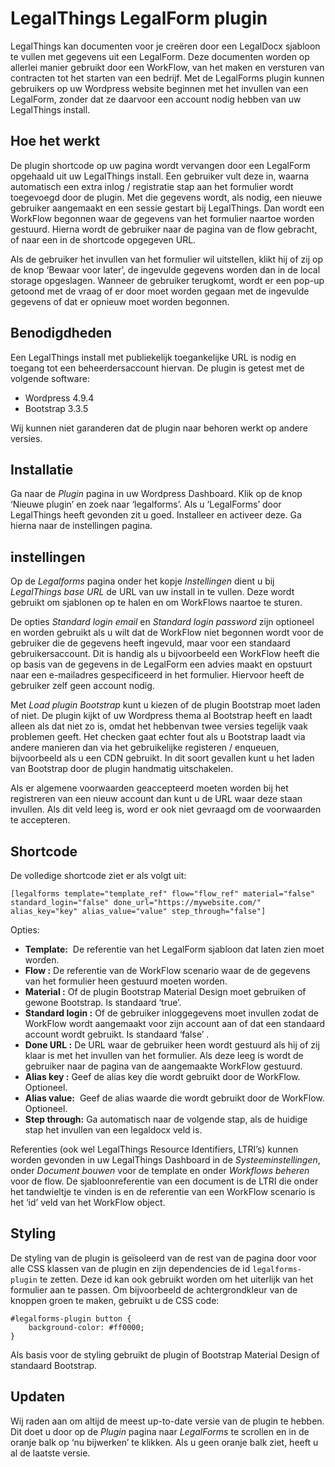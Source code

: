 # LegalThings LegalForm plugin
LegalThings kan documenten voor je creëren door een LegalDocx sjabloon te vullen met gegevens uit een LegalForm. Deze documenten worden op allerlei manier gebruikt door een WorkFlow, van het maken en versturen van contracten tot het starten van een bedrijf. Met de LegalForms plugin kunnen gebruikers op uw Wordpress website beginnen met het invullen van een LegalForm, zonder dat ze daarvoor een account nodig hebben van uw LegalThings install.

## Hoe het werkt
De plugin shortcode op uw pagina wordt vervangen door een LegalForm opgehaald uit uw LegalThings install. Een gebruiker vult deze in, waarna automatisch een extra inlog / registratie stap aan het formulier wordt toegevoegd door de plugin. Met die gegevens wordt, als nodig, een nieuwe gebruiker aangemaakt en een sessie gestart bij LegalThings. Dan wordt een WorkFlow begonnen waar de gegevens van het formulier naartoe worden gestuurd. Hierna wordt de gebruiker naar de pagina van de flow gebracht, of naar een in de shortcode opgegeven URL.

Als de gebruiker het invullen van het formulier wil uitstellen, klikt hij of zij op de knop ‘Bewaar voor later’, de ingevulde gegevens worden dan in de local storage opgeslagen. Wanneer de gebruiker terugkomt, wordt er een pop-up getoond met de vraag of er door moet worden gegaan met de ingevulde gegevens of dat er opnieuw moet worden begonnen.

## Benodigdheden
Een LegalThings install met publiekelijk toegankelijke URL is nodig en toegang tot een beheerdersaccount hiervan. De plugin is getest met de volgende software:

* Wordpress 4.9.4
* Bootstrap 3.3.5

Wij kunnen niet garanderen dat de plugin naar behoren werkt op andere versies.

## Installatie
Ga naar de *Plugin* pagina in uw Wordpress Dashboard. Klik op de knop ‘Nieuwe plugin’ en zoek naar ‘legalforms’. Als u ‘LegalForms’ door LegalThings heeft gevonden zit u goed. Installeer en activeer deze. Ga hierna naar de instellingen pagina.

## instellingen
Op de *Legalforms* pagina onder het kopje *Instellingen* dient u bij *LegalThings base URL* de URL van uw install in te vullen. Deze wordt gebruikt om sjablonen op te halen en om WorkFlows naartoe te sturen.

De opties *Standard login email* en *Standard login password* zijn optioneel en worden gebruikt als u wilt dat de WorkFlow niet begonnen wordt voor de gebruiker die de gegevens heeft ingevuld, maar voor een standaard gebruikersaccount. Dit is handig als u bijvoorbeeld een WorkFlow heeft die op basis van de gegevens in de LegalForm een advies maakt en opstuurt naar een e-mailadres gespecificeerd in het formulier. Hiervoor heeft de gebruiker zelf geen account nodig.

Met *Load plugin Bootstrap* kunt u kiezen of de plugin Bootstrap moet laden of niet. De plugin kijkt of uw Wordpress thema al Bootstrap heeft en laadt alleen als dat niet zo is, omdat het hebbenvan twee versies tegelijk vaak problemen geeft. Het checken gaat echter fout als u Bootstrap laadt via andere manieren dan via het gebruikelijke registeren / enqueuen, bijvoorbeeld als u een CDN gebruikt. In dit soort gevallen kunt u het laden van Bootstrap door de plugin handmatig uitschakelen.

Als er algemene voorwaarden geaccepteerd moeten worden bij het registreren van een nieuw account dan kunt u de URL waar deze staan invullen. Als dit veld leeg is, word er ook niet gevraagd om de voorwaarden te accepteren.


## Shortcode
De volledige shortcode ziet er als volgt uit:

```
[legalforms template="template_ref" flow="flow_ref" material="false" standard_login="false" done_url="https://mywebsite.com/" alias_key="key" alias_value="value" step_through="false"]
```

Opties:

- **Template:**
 De referentie van het LegalForm sjabloon dat laten zien moet worden.
- **Flow :**
De referentie van de WorkFlow scenario waar de de gegevens van het formulier heen gestuurd moeten worden.
- **Material :**
Of de plugin Bootstrap Material Design moet gebruiken of gewone Bootstrap. Is standaard ‘true’.
- **Standard login :**
Of de gebruiker inloggegevens moet invullen zodat de WorkFlow wordt aangemaakt voor zijn account aan of dat een standaard account wordt gebruikt. Is standaard ‘false’ .
- **Done URL :**
De URL waar de gebruiker heen wordt gestuurd als hij of zij klaar is met het invullen van het formulier. Als deze leeg is wordt de gebruiker naar de pagina van de aangemaakte WorkFlow gestuurd.
- **Alias key :**
Geef de alias key die wordt gebruikt door de WorkFlow. Optioneel.
- **Alias value:**
 Geef de alias waarde die wordt gebruikt door de WorkFlow. Optioneel.
- **Step through:**
Ga automatisch naar de volgende stap, als de huidige stap het invullen van een legaldocx veld is.

Referenties (ook wel LegalThings Resource Identifiers, LTRI’s) kunnen worden gevonden in uw LegalThings Dashboard in de *Systeeminstellingen*, onder *Document bouwen* voor  de template en onder *Workflows beheren* voor de flow. De sjabloonreferentie van een document is de LTRI die onder het tandwieltje te vinden is en de referentie van een WorkFlow scenario is het ‘id’ veld van het WorkFlow object.

## Styling
De styling van de plugin is geïsoleerd van de rest van de pagina door voor alle CSS klassen van de plugin en zijn dependencies de id `legalforms-plugin` te zetten. Deze id kan ook gebruikt worden om het uiterlijk van het formulier aan te passen. Om bijvoorbeeld de achtergrondkleur van de knoppen groen te maken, gebruikt u de CSS code:

```
#legalforms-plugin button {
    background-color: #ff0000;
}
```

Als basis voor de styling gebruikt de plugin of Bootstrap Material Design of standaard Bootstrap.

## Updaten
Wij raden aan om altijd de meest up-to-date versie van de plugin te hebben. Dit doet u door op de *Plugin* pagina naar *LegalForms* te scrollen en in de oranje balk op ‘nu bijwerken’ te klikken. Als u geen oranje balk ziet, heeft u al de laatste versie.

